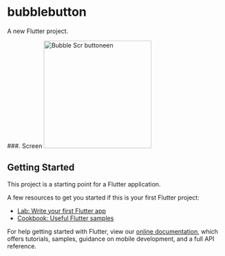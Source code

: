 # bubblebutton

A new Flutter project.

###. Screen
<img src="https://github.com/letienkhang/BubbleButtonFlutter/issues/1#issue-1173714482" width="250" alt="Bubble Scr buttoneen" /> 

## Getting Started

This project is a starting point for a Flutter application.

A few resources to get you started if this is your first Flutter project:

- [Lab: Write your first Flutter app](https://flutter.dev/docs/get-started/codelab)
- [Cookbook: Useful Flutter samples](https://flutter.dev/docs/cookbook)

For help getting started with Flutter, view our
[online documentation](https://flutter.dev/docs), which offers tutorials,
samples, guidance on mobile development, and a full API reference.
